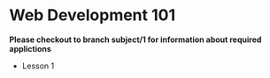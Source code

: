 # Web Development 101
**Please checkout to branch subject/1 for information about required applictions**

* Lesson 1
